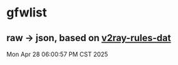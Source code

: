 # gfwlist
## raw -> json, based on [v2ray-rules-dat](https://github.com/Loyalsoldier/v2ray-rules-dat)
Mon Apr 28 06:00:57 PM CST 2025

